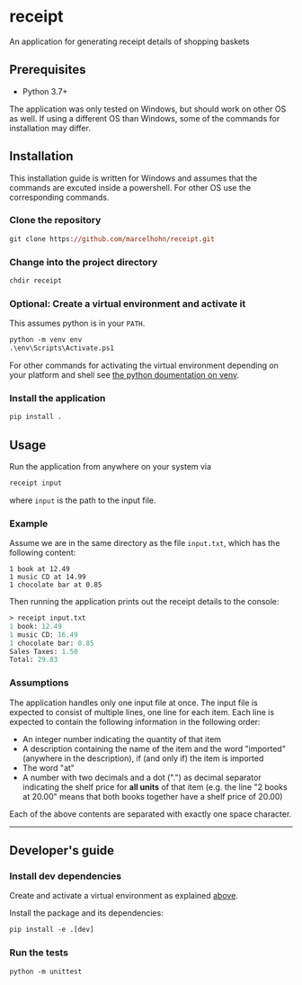 # receipt

An application for generating receipt details of shopping baskets

## Prerequisites

- Python 3.7+

The application was only tested on Windows, but should work on other OS as well.
If using a different OS than Windows, some of the commands for installation may differ.

## Installation

This installation guide is written for Windows and assumes that the commands are excuted inside a powershell. For other OS use the corresponding commands.

### Clone the repository

```ps
git clone https://github.com/marcelhohn/receipt.git
```

### Change into the project directory

```ps
chdir receipt
```

### Optional: Create a virtual environment and activate it

This assumes python is in your `PATH`.

```ps
python -m venv env
.\env\Scripts\Activate.ps1
```

For other commands for activating the virtual environment depending on your platform and shell see [the python doumentation on venv](https://docs.python.org/3/library/venv.html#creating-virtual-environments).

### Install the application

```ps
pip install .
```

## Usage

Run the application from anywhere on your system via

```ps
receipt input
```

where `input` is the path to the input file.

### Example

Assume we are in the same directory as the file `input.txt`, which has the following content:

```text
1 book at 12.49
1 music CD at 14.99
1 chocolate bar at 0.85
```

Then running the application prints out the receipt details to the console:

```ps
> receipt input.txt
1 book: 12.49
1 music CD: 16.49
1 chocolate bar: 0.85
Sales Taxes: 1.50
Total: 29.83
```

### Assumptions

The application handles only one input file at once.
The input file is expected to consist of multiple lines, one line for each item.
Each line is expected to contain the following information in the following order:

- An integer number indicating the quantity of that item
- A description containing the name of the item and the word "imported" (anywhere in the description), if (and only if) the item is imported
- The word "at"
- A number with two decimals and a dot (".") as decimal separator indicating the shelf price for **all units** of that item (e.g. the line "2 books at 20.00" means that both books together have a shelf price of 20.00)

Each of the above contents are separated with exactly one space character.

---

## Developer's guide

### Install dev dependencies

Create and activate a virtual environment as explained [above](#optional-create-a-virtual-environment-and-activate-it).

Install the package and its dependencies:

```ps
pip install -e .[dev] 
```

### Run the tests

```ps
python -m unittest
```

